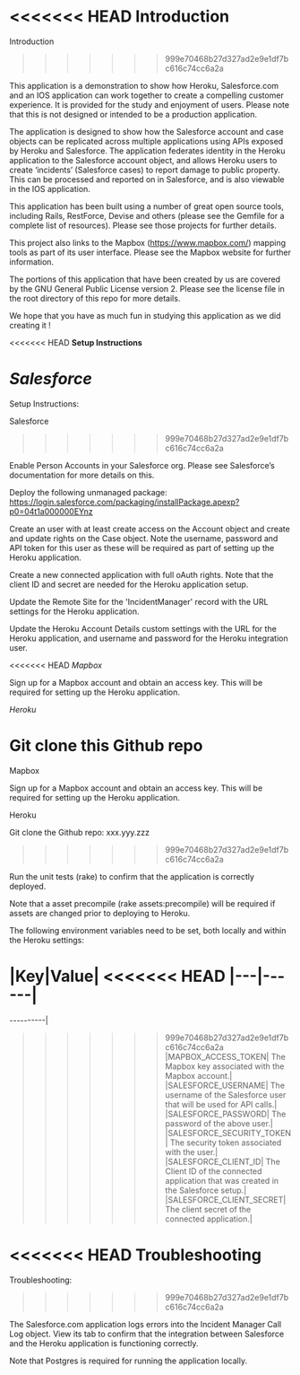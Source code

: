 <<<<<<< HEAD
<B>Introduction</B>
=======
Introduction
>>>>>>> 999e70468b27d327ad2e9e1df7bc616c74cc6a2a

This application is a demonstration to show how Heroku, Salesforce.com and an IOS application can work together to create a compelling customer experience.  It is provided for the study and enjoyment of users. Please note that this is not designed or intended to be a production application.

The application is designed to show how the Salesforce account and case objects can be replicated across multiple applications using APIs exposed by Heroku and Salesforce. The application federates identity in the Heroku application to the Salesforce account object, and allows Heroku users to create ‘incidents’ (Salesforce cases) to report damage to public property. This can be processed and reported on in Salesforce, and is also viewable in the IOS application.

This application has been built using a number of great open source tools, including Rails, RestForce, Devise and others (please see the Gemfile for a complete list of resources). Please see those projects for further details.

This project also links to the Mapbox (https://www.mapbox.com/) mapping tools as part of its user interface.  Please see the Mapbox website for further information.

The portions of this application that have been created by us are covered by the GNU General Public License version 2. Please see the license file in the root directory of this repo for more details.

We hope that you have as much fun in studying this application as we did creating it !

<<<<<<< HEAD
<B>Setup Instructions</B>

<i>Salesforce</i>
=======
Setup Instructions:

Salesforce
>>>>>>> 999e70468b27d327ad2e9e1df7bc616c74cc6a2a

Enable Person Accounts in your Salesforce org. Please see Salesforce’s documentation for more details on this.

Deploy the following unmanaged package: https://login.salesforce.com/packaging/installPackage.apexp?p0=04t1a000000EYnz

Create an user with at least create access on the Account object and create and update rights on the Case object.  Note the username, password and API token for this user as these will be required as part of setting up the Heroku application.

Create a new connected application with full oAuth rights. Note that the client ID and secret are needed for the Heroku application setup.

Update the Remote Site for the 'IncidentManager' record with the URL settings for the Heroku application.

Update the Heroku Account Details custom settings with the URL for the Heroku application, and username and password for the Heroku integration user.


<<<<<<< HEAD
<i>Mapbox</i>

Sign up for a Mapbox account and obtain an access key. This will be required for setting up the Heroku application.

<i>Heroku</i>

Git clone this Github repo
=======
Mapbox

Sign up for a Mapbox account and obtain an access key. This will be required for setting up the Heroku application.

Heroku

Git clone the Github repo: xxx.yyy.zzz
>>>>>>> 999e70468b27d327ad2e9e1df7bc616c74cc6a2a

Run the unit tests (rake) to confirm that the application is correctly deployed. 

Note that a asset precompile (rake assets:precompile) will be required if assets are changed prior to deploying to Heroku.

The following environment variables need to be set, both locally and within the Heroku settings:

|Key|Value|
<<<<<<< HEAD
|---|------|
=======
----------|
>>>>>>> 999e70468b27d327ad2e9e1df7bc616c74cc6a2a
|MAPBOX_ACCESS_TOKEN|	The Mapbox key associated with the Mapbox account.|
|SALESFORCE_USERNAME|	The username of the Salesforce user that will be used for API calls.|
|SALESFORCE_PASSWORD|	The password of the above user.|
|SALESFORCE_SECURITY_TOKEN|	The security token associated with the user.|
|SALESFORCE_CLIENT_ID|	The Client ID of the connected application that was created in the Salesforce setup.|
|SALESFORCE_CLIENT_SECRET|	The client secret of the connected application.|

<<<<<<< HEAD
<B>Troubleshooting</B>
=======
Troubleshooting:
>>>>>>> 999e70468b27d327ad2e9e1df7bc616c74cc6a2a

The Salesforce.com application logs errors into the Incident Manager Call Log object. View its tab to confirm that the integration between Salesforce and the Heroku application is functioning correctly. 

Note that Postgres is required for running the application locally. 
